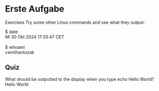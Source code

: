 # Erste Aufgabe
Exercises
Try some other Linux commands and see what they output:

$ date <br>
Mi 30 Okt 2024 17:33:47 CET <br> <br>
$ whoami <br>
cemilhantozak

## Quiz
What should be outputted to the display when you type echo Hello World?
Hello World

